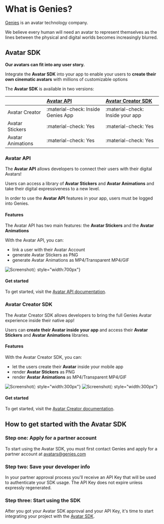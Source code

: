 # What is Genies? 
[Genies](https://genies.com) is an avatar technology company.

We believe every human will need an avatar to represent themselves as the lines between the physical and digital worlds becomes increasingly blurred.

## Avatar SDK

**Our avatars can fit into any user story.**

Integrate the **Avatar SDK** into your app to enable your users to **create their own cinematic avatars** with millions of customizable options

The **Avatar SDK** is available in two versions: 

|                      | [Avatar API](api_overview.md)           | [Avatar Creator SDK](creator_overview.md)|
| :-------------       | :-------------------------------------- | :-----------------------------------     |
| Avatar Creator       | :material-check: Inside Genies App      | :material-check: Inside your app         |
| Avatar Stickers      | :material-check: Yes                    | :material-check: Yes                     |
| Avatar Animations    | :material-check: Yes                    | :material-check: Yes                     |


### Avatar API

The **Avatar API** allows developers to connect their users with their digital Avatars!   

Users can access a library of **Avatar Stickers** and **Avatar Animations** and take their digital expressiveness to a new level. 

In order to use the **Avatar API** features in your app, users must be logged into Genies. 

#### Features

The Avatar API has two main features: the **Avatar Stickers** and the **Avatar Animations**

With the Avatar API, you can: 

 - link a user with their Avatar Account
 - generate Avatar Stickers as PNG
 - generate Avatar Animations as MP4/Transparent MP4/GIF

![Screenshot](img/ss_giphy.jpg){: style="width:700px"}

#### Get started
To get started, visit the [Avatar API documentation](api_overview.md).

### Avatar Creator SDK

The Avatar Creator SDK allows developers to bring the full Genies Avatar experience inside their native app! 

Users can **create their Avatar inside your app** and access their **Avatar Stickers** and **Avatar Animations** libraries.

#### Features

With the Avatar Creator SDK, you can: 

 - let the users create their **Avatar** inside your mobile app
 - render **Avatar Stickers** as PNG
 - render **Avatar Animations** as MP4/Transparent MP4/GIF

![Screenshot](img/ss_choose_gender.jpg){: style="width:300px"}
![Screenshot](img/ss_avatar_creator.jpg){: style="width:300px"}


#### Get started
To get started, visit the [Avatar Creator documentation](creator_overview.md).

## How to get started with the Avatar SDK

### Step one: Apply for a partner account

To start using the Avatar SDK, you must first contact Genies and apply for a partner account at [avatars@genies.com](mailto:avatars@genies.com)

### Step two: Save your developer info

In your partner approval process you'll receive an API Key that will be used to authenticate your SDK usage. 
The API Key does not expire unless expressly regenerated.

### Step three: Start using the SDK
After you got your Avatar SDK approval and your API Key, it's time to start integrating your project with the [Avatar SDK](#avatar-sdk).